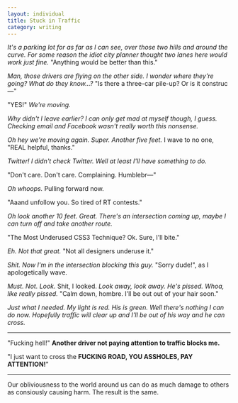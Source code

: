 ```yaml
---
layout: individual
title: Stuck in Traffic
category: writing
---
```


*It's a parking lot for as far as I can see, over those two hills and around the curve. For some reason the idiot city planner thought two lanes here would work just fine.* "Anything would be better than this."

*Man, those drivers are flying on the other side. I wonder where they're going? What do they know&hellip;?* "Is there a three-car pile-up? Or is it construc&mdash;"

"YES!" *We're moving.*

*Why didn't I leave earlier? I can only get mad at myself though, I guess. Checking email and Facebook wasn't really worth this nonsense.*

*Oh hey we're moving again. Super. Another five feet.* I wave to no one, "REAL helpful, thanks."

*Twitter! I didn't check Twitter. Well at least I'll have something to do.*

"Don't care. Don't care. Complaining. Humblebr&mdash;"

*Oh whoops.* Pulling forward now. 

"Aaand unfollow you. So tired of RT contests."

*Oh look another 10 feet. Great. There's an intersection coming up, maybe I can turn off and take another route.*

"The Most Underused CSS3 Technique? Ok. Sure, I'll bite."

*Eh. Not that great.* "Not all designers underuse it."

*Shit. Now I'm in the intersection blocking this guy.* "Sorry dude!", as I apologetically wave.

*Must. Not. Look.* Shit, I looked. *Look away, look away. He's pissed. Whoa, like really pissed.* "Calm down, hombre. I'll be out out of your hair soon."

*Just what I needed. My light is red. His is green. Well there's nothing I can do now. Hopefully traffic will clear up and I'll be out of his way and he can cross.*

---

"Fucking hell!" **Another driver not paying attention to traffic blocks me.**

"I just want to cross the **FUCKING ROAD, YOU ASSHOLES, PAY ATTENTION!**"

---

Our obliviousness to the world around us can do as much damage to others as consiously causing harm. The result is the same.













